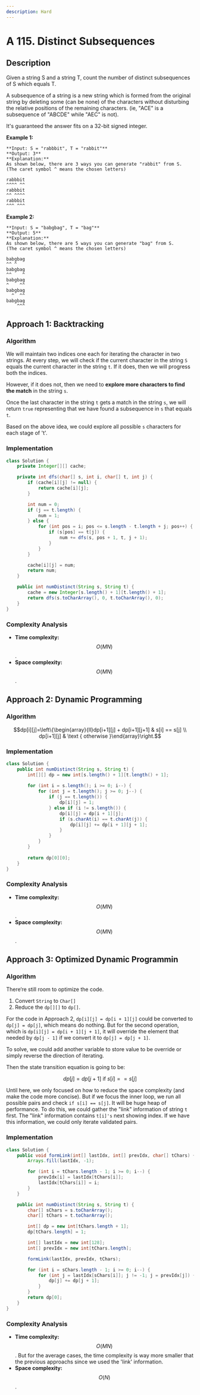 ```yaml
---
description: Hard
---
```


# A 115. Distinct Subsequences

## Description

Given a string S and a string T, count the number of distinct subsequences of S which equals T.

A subsequence of a string is a new string which is formed from the original string by deleting some (can be none) of the characters without disturbing the relative positions of the remaining characters. (ie, "ACE" is a subsequence of "ABCDE" while "AEC" is not).

It's guaranteed the answer fits on a 32-bit signed integer.

**Example 1:**

```text
**Input: S = "rabbbit", T = "rabbit"**
**Output: 3**
**Explanation:**
As shown below, there are 3 ways you can generate "rabbit" from S.
(The caret symbol ^ means the chosen letters)

rabbbit
^^^^ ^^
rabbbit
^^ ^^^^
rabbbit
^^^ ^^^
```

**Example 2:**

```text
**Input: S = "babgbag", T = "bag"**
**Output: 5**
**Explanation:**
As shown below, there are 5 ways you can generate "bag" from S.
(The caret symbol ^ means the chosen letters)

babgbag
^^ ^
babgbag
^^    ^
babgbag
^    ^^
babgbag
  ^  ^^
babgbag
    ^^^
```

## Approach 1: Backtracking

### Algorithm

We will maintain two indices one each for iterating the character in two strings. At every step, we
will check if the current character in the string `S` equals the current character in the string
`t`. If it does, then we will progress both the indices.

However, if it does not, then we need to **explore more characters to find the match** in the string
`s`.

Once the last character in the string `t` gets a match in the string `s`, we will return `true`
representing that we have found a subsequence in `s` that equals `t`.

Based on the above idea, we could explore all possible `s` characters for each stage of 't'.

### Implementation

```java
class Solution {
    private Integer[][] cache;

    private int dfs(char[] s, int i, char[] t, int j) {
        if (cache[i][j] != null) {
            return cache[i][j];
        }

        int num = 0;
        if (j == t.length) {
            num = 1;
        } else {
            for (int pos = i; pos <= s.length - t.length + j; pos++) {
                if (s[pos] == t[j]) {
                    num += dfs(s, pos + 1, t, j + 1);
                }
            }
        }

        cache[i][j] = num;
        return num;
    }

    public int numDistinct(String s, String t) {
        cache = new Integer[s.length() + 1][t.length() + 1];
        return dfs(s.toCharArray(), 0, t.toCharArray(), 0);
    }
}
```

### Complexity Analysis

* **Time complexity:** $$O(MN)$$.
* **Space complexity:** $$O(MN)$$.

## Approach 2: Dynamic Programming

### Algorithm

$$dp[i][j]=\left\{\begin{array}{ll}dp[i+1][j] + dp[i+1][j+1] & s[i] == s[j] \\ dp[i+1][j] & \text { otherwise }\end{array}\right.$$

### Implementation

```java
class Solution {
    public int numDistinct(String s, String t) {
        int[][] dp = new int[s.length() + 1][t.length() + 1];
        
        for (int i = s.length(); i >= 0; i--) {
            for (int j = t.length(); j >= 0; j--) {
                if (j == t.length()) {
                    dp[i][j] = 1;
                } else if (i != s.length()) {
                    dp[i][j] = dp[i + 1][j];
                    if (s.charAt(i) == t.charAt(j)) {
                        dp[i][j] += dp[i + 1][j + 1];
                    }
                }
            }
        }
        
        return dp[0][0];
    }
}
```

### Complexity Analysis

* **Time complexity:** $$O(MN)$$.
* **Space complexity:** $$O(MN)$$.

## Approach 3: Optimized Dynamic Programmin

### Algorithm

There‘re still room to optimize the code.

1. Convert `String` to `Char[]`
2. Reduce the `dp[][]` to `dp[]`.

For the code in Approach 2, `dp[i][j] = dp[i + 1][j]` could be converted to `dp[j] = dp[j]`, which
means do nothing. But for the second operation, which is `dp[i][j] = dp[i + 1][j + 1]`, it will
override the element that needed by `dp[j - 1]` if we convert it to `dp[j] = dp[j + 1]`.

To solve, we could add another variable to store value to be override or simply reverse the direction of iterating.

Then the state transition equation is going to be:

$$dp[j] = dp[j + 1] \text{    if } s[i] == s[j]$$

Until here, we only focused on how to reduce the space complexity (and make the code more concise).
But if we focus the inner loop, we run all possible pairs and check `if s[i] == s[j]`. It will be
huge heap of performance. To do this, we could gather the "link" information of string `t` first.
The "link" information contains `t[i]'s` next showing index. If we have this information, we could
only iterate validated pairs.

### Implementation

```java
class Solution {
    public void formLink(int[] lastIdx, int[] prevIdx, char[] tChars) {
        Arrays.fill(lastIdx, -1);

        for (int i = tChars.length - 1; i >= 0; i--) {
            prevIdx[i] = lastIdx[tChars[i]];
            lastIdx[tChars[i]] = i;
        }
    }

    public int numDistinct(String s, String t) {
        char[] sChars = s.toCharArray();
        char[] tChars = t.toCharArray();

        int[] dp = new int[tChars.length + 1];
        dp[tChars.length] = 1;

        int[] lastIdx = new int[128];
        int[] prevIdx = new int[tChars.length];

        formLink(lastIdx, prevIdx, tChars);

        for (int i = sChars.length - 1; i >= 0; i--) {
            for (int j = lastIdx[sChars[i]]; j != -1; j = prevIdx[j]) {
                dp[j] += dp[j + 1];
            }
        }
        return dp[0];
    }
}
```

### Complexity Analysis

* **Time complexity:** $$O(MN)$$. But for the average cases, the time complexity is way more smaller
  that the previous approachs since we used the 'link' information.
* **Space complexity:** $$O(N)$$.
